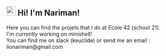 <h2><img src="https://raw.githubusercontent.com/extremecodetv/extremecodetv/master/wave.gif" width="25px"> Hi! I'm Nariman!</h2>
<p>
Here you can find the projets that I do at Ecole 42 (school 21). <br>
I'm currently working on minishell! <br>
You can find me on slack (keuclide) or send me an email : lionariman@gmail.com
</p> 
